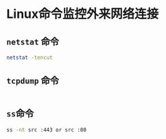 # Linux命令监控外来网络连接


## `netstat` 命令

```sh
netstat -tencut
```


## `tcpdump` 命令

```sh

```

## `ss`命令

```sh
ss -nt src :443 or src :80
```